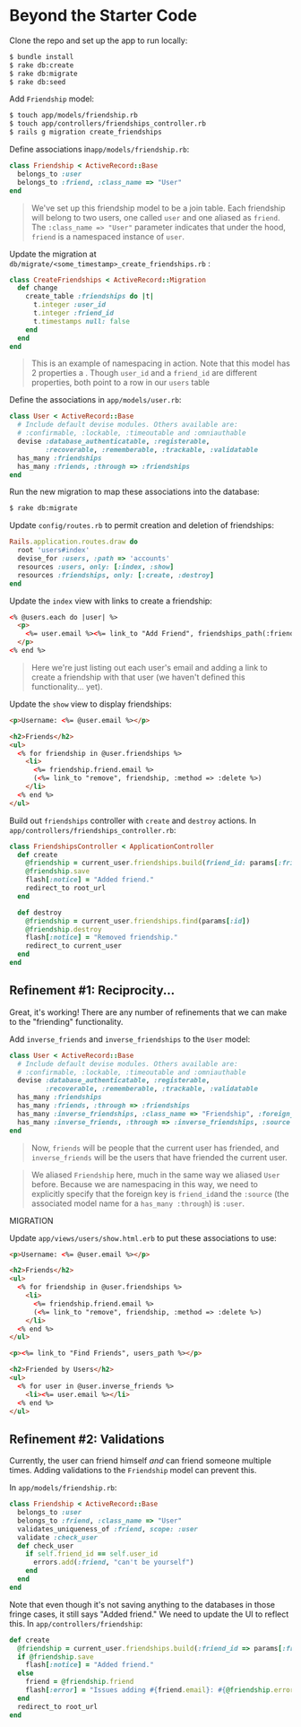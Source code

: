 # Beyond the Starter Code

Clone the repo and set up the app to run locally:
```bash
$ bundle install
$ rake db:create
$ rake db:migrate
$ rake db:seed
```
Add `Friendship` model:
```bash
$ touch app/models/friendship.rb
$ touch app/controllers/friendships_controller.rb
$ rails g migration create_friendships
```

Define associations in`app/models/friendship.rb`:

```ruby
class Friendship < ActiveRecord::Base
  belongs_to :user
  belongs_to :friend, :class_name => "User"
end
```
> We've set up this friendship model to be a join table. Each friendship will belong to two users, one called `user` and one aliased as `friend`. The `:class_name => "User"` parameter indicates that under the hood, `friend` is a namespaced instance of `user`.

Update the migration at `db/migrate/<some_timestamp>_create_friendships.rb` :

```ruby
class CreateFriendships < ActiveRecord::Migration
  def change
    create_table :friendships do |t|
      t.integer :user_id
      t.integer :friend_id
      t.timestamps null: false
    end
  end
end
```
> This is an example of namespacing in action. Note that this model has 2 properties a . Though `user_id` and a `friend_id` are different properties, both point to a row in our `users` table


Define the associations in `app/models/user.rb`:

```ruby
class User < ActiveRecord::Base
  # Include default devise modules. Others available are:
  # :confirmable, :lockable, :timeoutable and :omniauthable
  devise :database_authenticatable, :registerable,
         :recoverable, :rememberable, :trackable, :validatable
  has_many :friendships
  has_many :friends, :through => :friendships
end
```

Run the new migration to map these associations into the database:

```bash
$ rake db:migrate
```

Update `config/routes.rb` to permit creation and deletion of friendships:

```ruby
Rails.application.routes.draw do
  root 'users#index'
  devise_for :users, :path => 'accounts'
  resources :users, only: [:index, :show]
  resources :friendships, only: [:create, :destroy]
end
```

Update the `index` view with links to create a friendship:

```html
<% @users.each do |user| %>
  <p>
    <%= user.email %><%= link_to "Add Friend", friendships_path(:friend_id => user), :method => :post %>
  </p>
<% end %>
```
> Here we're just listing out each user's email and adding a link to create a friendship with that user (we haven't defined this functionality... yet).

Update the `show` view to display friendships:
```html
<p>Username: <%= @user.email %></p>

<h2>Friends</h2>
<ul>
  <% for friendship in @user.friendships %>
    <li>
      <%= friendship.friend.email %>
      (<%= link_to "remove", friendship, :method => :delete %>)
    </li>
  <% end %>
</ul>
```
Build out `friendships` controller with `create` and `destroy` actions. In `app/controllers/friendships_controller.rb`:

```ruby
class FriendshipsController < ApplicationController
  def create
    @friendship = current_user.friendships.build(friend_id: params[:friend_id])
    @friendship.save
    flash[:notice] = "Added friend."
    redirect_to root_url
  end

  def destroy
    @friendship = current_user.friendships.find(params[:id])
    @friendship.destroy
    flash[:notice] = "Removed friendship."
    redirect_to current_user
  end
end
```

## Refinement #1: Reciprocity...
Great, it's working! There are any number of refinements that we can make to the "friending" functionality.

Add `inverse_friends` and `inverse_friendships` to the `User` model:
```ruby
class User < ActiveRecord::Base
  # Include default devise modules. Others available are:
  # :confirmable, :lockable, :timeoutable and :omniauthable
  devise :database_authenticatable, :registerable,
         :recoverable, :rememberable, :trackable, :validatable
  has_many :friendships
  has_many :friends, :through => :friendships
  has_many :inverse_friendships, :class_name => "Friendship", :foreign_key => "friend_id"
  has_many :inverse_friends, :through => :inverse_friendships, :source => :user
end
```
> Now, `friends` will be people that the current user has friended, and `inverse_friends` will be the users that have friended the current user.

> We aliased `Friendship` here, much in the same way we aliased `User` before. Because we are namespacing in this way, we need to explicitly specify that the foreign key is `friend_id`and the `:source` (the associated model name for a `has_many :through`) is `:user`.

MIGRATION

Update `app/views/users/show.html.erb` to put these associations to use:

```html
<p>Username: <%= @user.email %></p>

<h2>Friends</h2>
<ul>
  <% for friendship in @user.friendships %>
    <li>
      <%= friendship.friend.email %>
      (<%= link_to "remove", friendship, :method => :delete %>)
    </li>
  <% end %>
</ul>

<p><%= link_to "Find Friends", users_path %></p>

<h2>Friended by Users</h2>
<ul>
  <% for user in @user.inverse_friends %>
    <li><%= user.email %></li>
  <% end %>
</ul>
```

## Refinement #2: Validations
Currently, the user can friend himself *and* can friend someone multiple times. Adding validations to the `Friendship` model can prevent this.

In `app/models/friendship.rb`:

```ruby
class Friendship < ActiveRecord::Base
  belongs_to :user
  belongs_to :friend, :class_name => "User"
  validates_uniqueness_of :friend, scope: :user
  validate :check_user
  def check_user
    if self.friend_id == self.user_id
      errors.add(:friend, "can't be yourself")
    end
  end
end
```

Note that even though it's not saving anything to the databases in those fringe cases, it still says "Added friend." We need to update the UI to reflect this. In `app/controllers/friendship`:

```ruby
def create
  @friendship = current_user.friendships.build(:friend_id => params[:friend_id])
  if @friendship.save
    flash[:notice] = "Added friend."
  else
    friend = @friendship.friend
    flash[:error] = "Issues adding #{friend.email}: #{@friendship.errors.full_messages}"
  end
  redirect_to root_url
end
```
